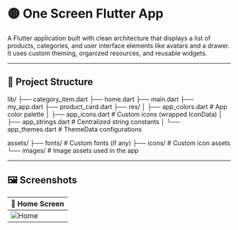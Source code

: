 # 🟡 One Screen Flutter App

A Flutter application built with clean architecture that displays a list of products, categories, and user interface elements like avatars and a drawer. It uses custom theming, organized resources, and reusable widgets.

---

## 📁 Project Structure
lib/
├── category_item.dart
├── home.dart
├── main.dart
├── my_app.dart
├── product_card.dart
├── res/
│ ├── app_colors.dart # App color palette
│ ├── app_icons.dart # Custom icons (wrapped IconData)
│ ├── app_strings.dart # Centralized string constants
│ └── app_themes.dart # ThemeData configurations

assets/
├── fonts/ # Custom fonts (if any)
├── icons/ # Custom icon assets
└── images/ # Image assets used in the app

---
## 🖼️ Screenshots

| 📱 Home Screen |
|----------------|
| ![Home](home%20%task5.png) |







